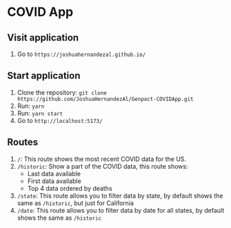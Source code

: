 # COVID App

## Visit application

1. Go to `https://joshuahernandezal.github.io/`

## Start application

1. Clone the repository: `git clone https://github.com/JoshuaHernandezAl/Genpact-COVIDApp.git`
2. Run: `yarn`
3. Run: `yarn start`
4. Go to `http://localhost:5173/`

## Routes

1. `/`: This route shows the most recent COVID data for the US.
2. `/historic`: Show a part of the COVID data, this route shows:
    - Last data available 
    - First data available 
    - Top 4 data ordered by deaths 
3. `/state`: This route allows you to filter data by state, by default shows the same as `/historic`, but just for California
4. `/date`: This route allows you to filter data by date for all states, by default shows the same as `/historic`
